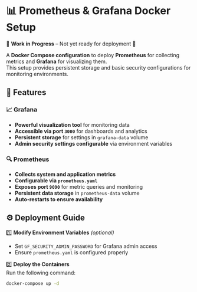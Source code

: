 # 📊 Prometheus & Grafana Docker Setup  

🚧 **Work in Progress** – Not yet ready for deployment 🚧  

A **Docker Compose configuration** to deploy **Prometheus** for collecting metrics and **Grafana** for visualizing them.  
This setup provides persistent storage and basic security configurations for monitoring environments.

## 🚀 Features  

### 📈 Grafana  
- **Powerful visualization tool** for monitoring data  
- **Accessible via port `3000`** for dashboards and analytics  
- **Persistent storage** for settings in `grafana-data` volume  
- **Admin security settings configurable** via environment variables  

### 🔍 Prometheus  
- **Collects system and application metrics**  
- **Configurable via `prometheus.yaml`**  
- **Exposes port `9090`** for metric queries and monitoring  
- **Persistent data storage** in `prometheus-data` volume  
- **Auto-restarts to ensure availability**  

## ⚙️ Deployment Guide  

1️⃣ **Modify Environment Variables** *(optional)*  
- Set `GF_SECURITY_ADMIN_PASSWORD` for Grafana admin access  
- Ensure `prometheus.yaml` is configured properly  

2️⃣ **Deploy the Containers**  
Run the following command:  
```sh
docker-compose up -d
